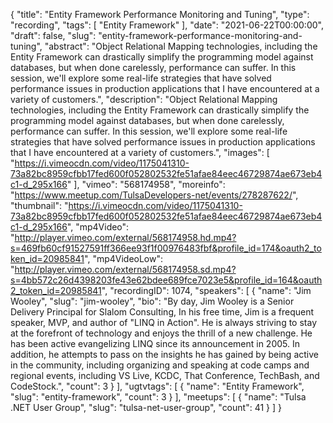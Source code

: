 {
  "title": "Entity Framework Performance Monitoring and Tuning",
  "type": "recording",
  "tags": [
    "Entity Framework"
  ],
  "date": "2021-06-22T00:00:00",
  "draft": false,
  "slug": "entity-framework-performance-monitoring-and-tuning",
  "abstract": "Object Relational Mapping technologies, including the Entity Framework can drastically simplify the programming model against databases, but when done carelessly, performance can suffer. In this session, we'll explore some real-life strategies that have solved performance issues in production applications that I have encountered at a variety of customers.",
  "description": "Object Relational Mapping technologies, including the Entity Framework can drastically simplify the programming model against databases, but when done carelessly, performance can suffer. In this session, we'll explore some real-life strategies that have solved performance issues in production applications that I have encountered at a variety of customers.",
  "images": [
    "https://i.vimeocdn.com/video/1175041310-73a82bc8959cfbb17fed600f052802532fe51afae84eec46729874ae673eb4c1-d_295x166"
  ],
  "vimeo": "568174958",
  "moreinfo": "https://www.meetup.com/TulsaDevelopers-net/events/278287622/",
  "thumbnail": "https://i.vimeocdn.com/video/1175041310-73a82bc8959cfbb17fed600f052802532fe51afae84eec46729874ae673eb4c1-d_295x166",
  "mp4Video": "http://player.vimeo.com/external/568174958.hd.mp4?s=469fb60cf91527591ff366ee93f1f00976483fbf&profile_id=174&oauth2_token_id=20985841",
  "mp4VideoLow": "http://player.vimeo.com/external/568174958.sd.mp4?s=4bb572c26d4398203fe43e62bdee689fce7023e5&profile_id=164&oauth2_token_id=20985841",
  "recordingID": 1074,
  "speakers": [
    {
      "name": "Jim Wooley",
      "slug": "jim-wooley",
      "bio": "By day, Jim Wooley is a Senior Delivery Principal for Slalom Consulting, In his free time, Jim is a frequent speaker, MVP, and author of \"LINQ in Action\". He is always striving to stay at the forefront of technology and enjoys the thrill of a new challenge. He has been active evangelizing LINQ since its announcement in 2005. In addition, he attempts to pass on the insights he has gained by being active in the community, including organizing and speaking at code camps and regional events, including VS Live, KCDC, That Conference, TechBash, and CodeStock.",
      "count": 3
    }
  ],
  "ugtvtags": [
    {
      "name": "Entity Framework",
      "slug": "entity-framework",
      "count": 3
    }
  ],
  "meetups": [
    {
      "name": "Tulsa .NET User Group",
      "slug": "tulsa-net-user-group",
      "count": 41
    }
  ]
}